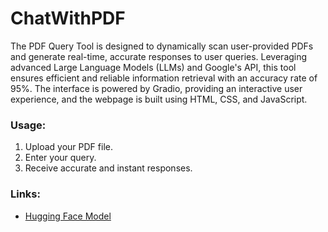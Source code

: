 # ChatWithPDF

The PDF Query Tool is designed to dynamically scan user-provided PDFs and generate real-time, accurate responses to user queries. Leveraging advanced Large Language Models (LLMs) and Google's API, this tool ensures efficient and reliable information retrieval with an accuracy rate of 95%. The interface is powered by Gradio, providing an interactive user experience, and the webpage is built using HTML, CSS, and JavaScript.

### Usage:
1. Upload your PDF file.
2. Enter your query.
3. Receive accurate and instant responses.

### Links:
- [Hugging Face Model](https://pujitha04-chatwithpdf.hf.space/)

